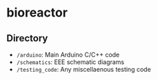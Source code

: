 # bioreactor
## Directory
* `/arduino`: Main Arduino C/C++ code
* `/schematics`: EEE schematic diagrams
* `/testing_code`: Any miscellaenous testing code
